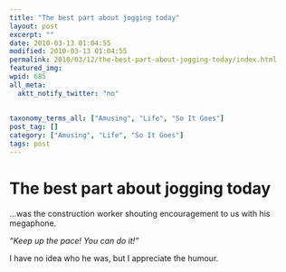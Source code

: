 ```yaml
---
title: "The best part about jogging today"
layout: post
excerpt: ""
date: 2010-03-13 01:04:55
modified: 2010-03-13 01:04:55
permalink: 2010/03/12/the-best-part-about-jogging-today/index.html
featured_img: 
wpid: 685
all_meta: 
  aktt_notify_twitter: "no"
  
  
taxonomy_terms_all: ["Amusing", "Life", "So It Goes"]
post_tag: []
category: ["Amusing", "Life", "So It Goes"]
tags: post
---
```


# The best part about jogging today

…was the construction worker shouting encouragement to us with his megaphone.

*“Keep up the pace! You can do it!”*

I have no idea who he was, but I appreciate the humour.